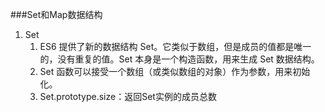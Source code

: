 ###Set和Map数据结构
1. Set
    1. ES6 提供了新的数据结构 Set。它类似于数组，但是成员的值都是唯一的，没有重复的值。Set 本身是一个构造函数，用来生成 Set 数据结构。
    2. Set 函数可以接受一个数组（或类似数组的对象）作为参数，用来初始化。
    3. Set.prototype.size：返回Set实例的成员总数